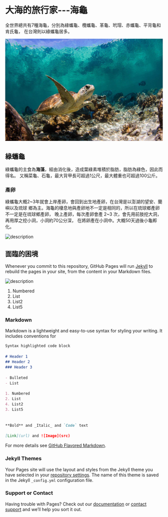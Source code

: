 # 大海的旅行家---海龜

全世界總共有7種海龜，分別為綠蠵龜、欖蠵龜、革龜、玳瑁、赤蠵龜、平背龜和肯氏龜，
在台灣則以綠蠵龜居多。

![description](https://raw.githubusercontent.com/Natalieeeee/Natalieeeee.github.io/master/img/%E6%B5%B7%E9%BE%9C.jpg)


## 綠蠵龜

綠蠵龜的主食為**海藻**，經由消化後，造成葉綠素堆積於脂肪，脂肪為綠色，因此而得名。
又稱菜龜、石龜，最大背甲長可超過1公尺，最大體重也可超過100公斤。


### 產卵
綠蠵龜大概2~3年就會上岸產卵，會回到出生地產卵，在台灣是以澎湖的望安、蘭嶼以及琉球
鄉為主。海龜的棲息地與產卵地不一定是相同的，所以在琉球鄉產卵不一定是在琉球鄉產卵，
晚上產卵，每次產卵會產 2~3 次，會先用前肢挖大洞，再用厚之挖小洞，小洞約70公分深，
在將卵產在小洞中。大概50天過後小龜孵化。

![description](https://github.com/Natalieeeee/Natalieeeee.github.io/raw/master/img/DSC_0094.JPG)


## 面臨的困境
Whenever you commit to this repository, GitHub Pages will run [Jekyll](https://jekyllrb.com/) to rebuild the pages in your site, from the content in your Markdown files.

![description](https://github.com/Natalieeeee/Natalieeeee.github.io/raw/master/img/DSC06567.JPG)

1. Numbered
2. List
4. List2
3. List5


### Markdown

Markdown is a lightweight and easy-to-use syntax for styling your writing. It includes conventions for

```markdown
Syntax highlighted code block

# Header 1
## Header 2
### Header 3

- Bulleted
- List

1. Numbered
2. List
4. List2
3. List5


**Bold** and _Italic_ and `Code` text

[Link](url) and ![Image](src)
```

For more details see [GitHub Flavored Markdown](https://guides.github.com/features/mastering-markdown/).

### Jekyll Themes

Your Pages site will use the layout and styles from the Jekyll theme you have selected in your [repository settings](https://github.com/Natalieeeee/Natalieeeee.github.io/settings). The name of this theme is saved in the Jekyll `_config.yml` configuration file.

### Support or Contact

Having trouble with Pages? Check out our [documentation](https://help.github.com/categories/github-pages-basics/) or [contact support](https://github.com/contact) and we’ll help you sort it out.
